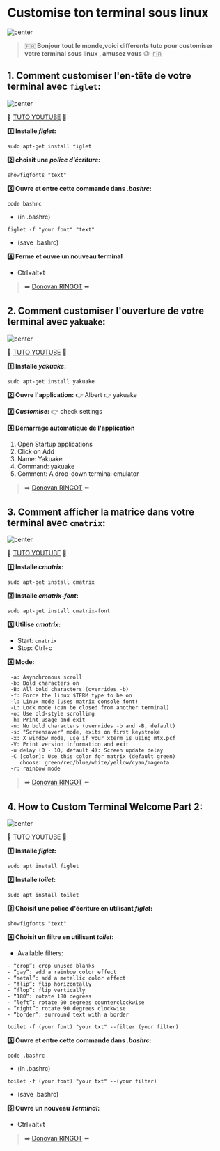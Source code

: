 # Customise ton terminal sous linux

![center](https://yt3.ggpht.com/ikEnzTf7Z7VDwidr1qoUiGVASFordTjPJi3WaPYR-aA4aC2m12yWakI8nIlROAKBk9ovtle-=w2560-fcrop64=1,00005a57ffffa5a8-k-c0xffffffff-no-nd-rj "Blacktr@ce")

> :fr: **Bonjour tout le monde,voici differents tuto pour customiser votre terminal sous linux , amusez vous** :wink: :fr:

## 1. Comment customiser l'en-tête de votre terminal avec `figlet`:

![center](https://i.ytimg.com/vi/yz6n8TJgvLk/hqdefault.jpg?sqp=-oaymwEjCPYBEIoBSFryq4qpAxUIARUAAAAAGAElAADIQj0AgKJDeAE=&rs=AOn4CLD1Sc_i5v9XhlNKxmNMSJ7BpNVoyw "Comment customiser l'en-tête de votre terminal")

:movie_camera: [TUTO YOUTUBE](https://www.youtube.com/watch?v=yz6n8TJgvLk&t=54s) :movie_camera: 
 
**:one: Installe *figlet*:**
```
sudo apt-get install figlet
```
**:two: choisit une *police d'écriture*:**
```
showfigfonts "text"
```

**:three: Ouvre et entre cette commande dans *.bashrc*:**
```
code bashrc
```
- (in .bashrc)
```
figlet -f "your font" "text"
```
- (save .bashrc)

**:four: Ferme et ouvre un nouveau terminal**
* Ctrl+alt+t

> :arrow_right: [Donovan RINGOT](https://github.com/DRINGOT) :arrow_left:

## 2. Comment customiser l'ouverture de votre terminal avec `yakuake`:   

![center](https://i.ytimg.com/vi/NDeWaaZMj3s/hqdefault.jpg?sqp=-oaymwEjCPYBEIoBSFryq4qpAxUIARUAAAAAGAElAADIQj0AgKJDeAE=&rs=AOn4CLCgDg3H_NWyXI0tOfMOFex-33b6gQ "Comment customiser l'ouverture de votre terminal")

:movie_camera: [TUTO YOUTUBE](https://www.youtube.com/watch?v=NDeWaaZMj3s) :movie_camera: 
 
**:one: Installe *yakuake*:**
```
sudo apt-get install yakuake
```

**:two: Ouvre l'application:**
:point_right: Albert :point_right: yakuake
     
**:three: *Customise*:**
:point_right: check settings     

**:four: Démarrage automatique de l'application**

1. Open Startup applications
2. Click on Add
3. Name: Yakuake
4. Command: yakuake
5. Comment: A drop-down terminal emulator 

> :arrow_right: [Donovan RINGOT](https://github.com/DRINGOT) :arrow_left:

## 3. Comment afficher la matrice dans votre terminal avec `cmatrix`:

![center](https://i.ytimg.com/vi/O0-0j1BD2qE/hqdefault.jpg?sqp=-oaymwEjCPYBEIoBSFryq4qpAxUIARUAAAAAGAElAADIQj0AgKJDeAE=&rs=AOn4CLAio-xObSQ959EF8ipBHM-I5Cw3gg "Comment afficher la matrice dans votre terminal")

:movie_camera: [TUTO YOUTUBE](https://youtu.be/O0-0j1BD2qE) :movie_camera: 

**:one: Installe *cmatrix*:**
```
sudo apt-get install cmatrix
```

**:two: Installe *cmatrix-font*:**
```
sudo apt-get install cmatrix-font
```
  
**:three: Utilise *cmatrix*:**
* Start: `cmatrix`
* Stop: Ctrl+c
      
**:four: Mode:**
```
 -a: Asynchronous scroll
 -b: Bold characters on
 -B: All bold characters (overrides -b)
 -f: Force the linux $TERM type to be on
 -l: Linux mode (uses matrix console font)
 -L: Lock mode (can be closed from another terminal)
 -o: Use old-style scrolling
 -h: Print usage and exit
 -n: No bold characters (overrides -b and -B, default)
 -s: "Screensaver" mode, exits on first keystroke
 -x: X window mode, use if your xterm is using mtx.pcf
 -V: Print version information and exit
 -u delay (0 - 10, default 4): Screen update delay
 -C [color]: Use this color for matrix (default green)
    choose: green/red/blue/white/yellow/cyan/magenta
 -r: rainbow mode
```

> :arrow_right: [Donovan RINGOT](https://github.com/DRINGOT) :arrow_left:

## 4. How to Custom Terminal Welcome Part 2:

![center](https://i.ytimg.com/vi/UJd5MldawBo/hqdefault.jpg?sqp=-oaymwEjCPYBEIoBSFryq4qpAxUIARUAAAAAGAElAADIQj0AgKJDeAE=&rs=AOn4CLBktmCZjKvbdFVURsDe7KSjO4RKAA "How to Custom Terminal Welcome Part 2")

:movie_camera: [TUTO YOUTUBE](https://www.youtube.com/watch?v=UJd5MldawBo) :movie_camera: 

**:one: Installe *figlet*:**
```
sudo apt install figlet
```

**:two: Installe *toilet*:**
``` 
sudo apt install toilet
```

**:three: Choisit une police d'écriture en utilisant *figlet*:**
```
showfigfonts "text"
```

**:four: Choisit un filtre en utilisant *toilet*:**

* Available filters:
```
- “crop”: crop unused blanks
- “gay”: add a rainbow color effect
- “metal”: add a metallic color effect
- “flip”: flip horizontally
- “flop”: flip vertically
- “180”: rotate 180 degrees
- “left”: rotate 90 degrees counterclockwise 
- “right”: rotate 90 degrees clockwise
- “border”: surround text with a border
```

```
toilet -f (your font) "your txt" --filter (your filter)
```

**:five: Ouvre et entre cette commande dans *.bashrc*:**
``` 
code .bashrc
```
- (in .bashrc)
```
toilet -f (your font) "your txt" --(your filter)
```
- (save .bashrc)

**:six: Ouvre un nouveau *Terminal*:**
* Ctrl+alt+t

> :arrow_right: [Donovan RINGOT](https://github.com/DRINGOT) :arrow_left: